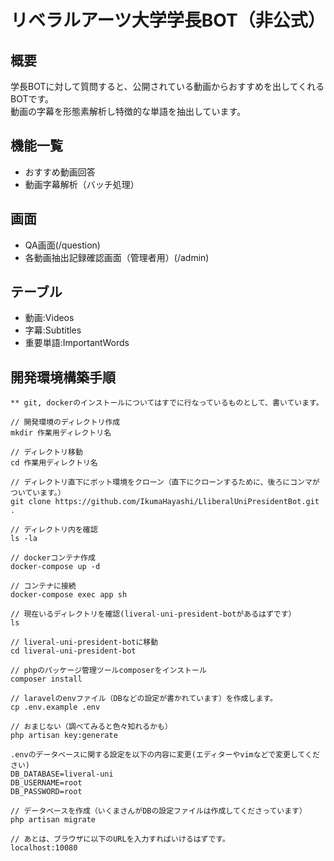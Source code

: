 # リベラルアーツ大学学長BOT（非公式）
## 概要
学長BOTに対して質問すると、公開されている動画からおすすめを出してくれるBOTです。  
動画の字幕を形態素解析し特徴的な単語を抽出しています。

## 機能一覧
- おすすめ動画回答
- 動画字幕解析（バッチ処理）

## 画面
- QA画面(/question)
- 各動画抽出記録確認画面（管理者用）(/admin)

## テーブル
- 動画:Videos
- 字幕:Subtitles
- 重要単語:ImportantWords

## 開発環境構築手順
```
** git, dockerのインストールについてはすでに行なっているものとして、書いています。

// 開発環境のディレクトリ作成
mkdir 作業用ディレクトリ名

// ディレクトリ移動
cd 作業用ディレクトリ名

// ディレクトリ直下にボット環境をクローン（直下にクローンするために、後ろにコンマがついています。）
git clone https://github.com/IkumaHayashi/LliberalUniPresidentBot.git .

// ディレクトリ内を確認
ls -la

// dockerコンテナ作成
docker-compose up -d

// コンテナに接続
docker-compose exec app sh

// 現在いるディレクトリを確認(liveral-uni-president-botがあるはずです）
ls

// liveral-uni-president-botに移動
cd liveral-uni-president-bot

// phpのパッケージ管理ツールcomposerをインストール
composer install

// laravelのenvファイル（DBなどの設定が書かれています）を作成します。
cp .env.example .env

// おまじない（調べてみると色々知れるかも）
php artisan key:generate

.envのデータベースに関する設定を以下の内容に変更(エディターやvimなどで変更してください)
DB_DATABASE=liveral-uni
DB_USERNAME=root
DB_PASSWORD=root

// データベースを作成（いくまさんがDBの設定ファイルは作成してくださっています）
php artisan migrate

// あとは、ブラウザに以下のURLを入力すればいけるはずです。
localhost:10080
```